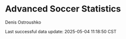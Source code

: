 # Advanced Soccer Statistics
Denis Ostroushko

<!-- gfm -->

Last successful data update: 2025-05-04 11:18:50 CST
